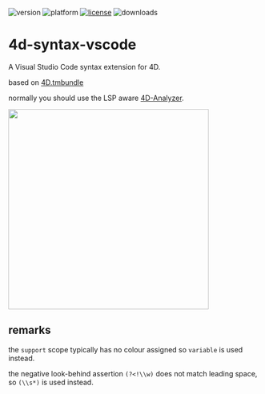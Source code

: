 ![version](https://img.shields.io/badge/version-20%2B-EB8E5F)
![platform](https://img.shields.io/static/v1?label=platform&message=mac-intel%20|%20mac-arm%20|%20win-64&color=blue) [![license](https://img.shields.io/github/license/miyako/4d-syntax-vscode)](LICENSE)
![downloads](https://img.shields.io/github/downloads/miyako/4d-syntax-vscode/total)

# 4d-syntax-vscode
A Visual Studio Code syntax extension for 4D.

based on [4D.tmbundle](https://github.com/miyako/4D.tmbundle)

normally you should use the LSP aware [4D-Analyzer](https://marketplace.visualstudio.com/items?itemName=4D.4d-analyzer).

<img src="https://github.com/user-attachments/assets/1235826e-6a98-49fb-8719-1a2f995cdd60" width=400 height=auto />

## remarks

the `support` scope typically has no colour assigned so `variable` is used instead.  

the negative look-behind assertion `(?<!\\w)` does not match leading space, so `(\\s*)` is used instead.
